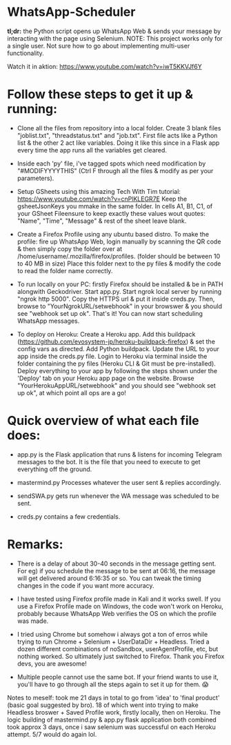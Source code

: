 # WhatsApp-Scheduler

<b>tl;dr:</b> the Python script opens up WhatsApp Web & sends your message by interacting with the page using Selenium. NOTE: This project works only for a single user. Not sure how to go about implementing multi-user functionality.

Watch it in aktion: https://www.youtube.com/watch?v=iwT5KKVJf6Y

# Follow these steps to get it up & running:

- Clone all the files from repository into a local folder. Create 3 blank files "joblist.txt", "threadstatus.txt" and "job.txt". First file acts like a Python list & the other 2 act like variables. Doing it like this since in a Flask app every time the app runs all the variables get cleared.

- Inside each 'py' file, i've tagged spots which need modification by "#MODIFYYYYTHIS" (Ctrl F through all the files & modify as per your parameters).

- Setup GSheets using this amazing Tech With Tim tutorial: https://www.youtube.com/watch?v=cnPlKLEGR7E Keep the gsheetJsonKeys you mmake in the same folder. In cells A1, B1, C1, of your GSheet Fileensure to keep exactly these values wout quotes: "Name", "Time", "Message" & rest of the sheet leave blank.

- Create a Firefox Profile using any ubuntu based distro. To make the profile: fire up WhatsApp Web, login manually by scanning the QR code & then simply copy the folder over at /home/username/.mozilla/firefox/profiles. (folder should be between 10 to 40 MB in size) Place this folder next to the py files & modify the code to read the folder name correctly.

- To run locally on your PC: firstly Firefox should be installed & be in PATH alongwith Geckodriver. Start app.py. Start ngrok local server by running "ngrok http 5000". Copy the HTTPS url & put it inside creds.py. Then, browse to "YourNgrokURL/setwebhook" in your browswer & you should see "webhook set up ok". That's it! You can now start scheduling WhatsApp messages.

- To deploy on Heroku: Create a Heroku app. Add this buildpack (https://github.com/evosystem-jp/heroku-buildpack-firefox) & set the config vars as directed. Add Python buildpack. Update the URL to your app inside the creds.py file. Login to Heroku via terminal inside the folder containing the py files (Heroku CLI & Git must be pre-installed). Deploy everything to your app by following the steps shown under the 'Deploy' tab on your Heroku app page on the website. Browse "YourHerokuAppURL/setwebhook" and you should see "webhook set up ok", at which point all ops are a go!

# Quick overview of what each file does:

- app.py is the Flask application that runs & listens for incoming Telegram messages to the bot. It is the file that you need to execute to get everything off the ground.

- mastermind.py Processes whatever the user sent & replies accordingly.

- sendSWA.py gets run whenever the WA message was scheduled to be sent.

- creds.py contains a few credentials.

# Remarks:

- There is a delay of about 30-40 seconds in the message getting sent. For eg) if you schedule the message to be sent at 06:16, the message will get delivered around 6:16:35 or so. You can tweak the timing changes in the code if you want more accuracy.

- I have tested using Firefox profile made in Kali and it works swell. If you use a Firefox Profile made on Windows, the code won't work on Heroku, probably because WhatsApp Web verifies the OS on which the profile was made.

- I tried using Chrome but somehow i always got a ton of erros while trying to run Chrome + Selenium + UserDataDir + Headless. Tried a dozen different combinations of noSandbox, userAgentProfile, etc, but nothing worked. So ultimately just switched to Firefox. Thank you Firefox devs, you are awesome!

- Multiple people cannot use the same bot. If your friend wants to use it, you'll have to go through all the steps again to set it up for them. 😱

Notes to meself: took me 21 days in total to go from 'idea' to 'final product' (basic goal suggested by bro). 18 of which went into trying to make Headless broswer + Saved Profile work, firstly locally, then on Heroku. The logic building of mastermind.py & app.py flask application both combined took approx 3 days, once i saw selenium was successful on each Heroku attempt. 5/7 would do again lol.
